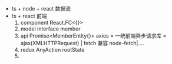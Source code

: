 - ts + node + react  数据流
- ts + react 前端
    1. component React.FC<{}>
    2. model  interface  member
    3. api   Promise<MemberEntity{}>
        axios = 一统前端异步请求库 = ajax(XMLHTTPRequest) | fetch 兼容 node-fetch|....
    4. redux AnyAction  rootState
    5. 